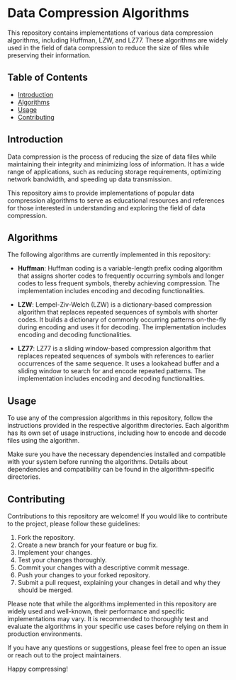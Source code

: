 # Data Compression Algorithms

This repository contains implementations of various data compression algorithms, including Huffman, LZW, and LZ77. These algorithms are widely used in the field of data compression to reduce the size of files while preserving their information.

## Table of Contents

- [Introduction](#introduction)
- [Algorithms](#algorithms)
- [Usage](#usage)
- [Contributing](#contributing)

## Introduction

Data compression is the process of reducing the size of data files while maintaining their integrity and minimizing loss of information. It has a wide range of applications, such as reducing storage requirements, optimizing network bandwidth, and speeding up data transmission.

This repository aims to provide implementations of popular data compression algorithms to serve as educational resources and references for those interested in understanding and exploring the field of data compression.

## Algorithms

The following algorithms are currently implemented in this repository:

- **Huffman**: Huffman coding is a variable-length prefix coding algorithm that assigns shorter codes to frequently occurring symbols and longer codes to less frequent symbols, thereby achieving compression. The implementation includes encoding and decoding functionalities.

- **LZW**: Lempel-Ziv-Welch (LZW) is a dictionary-based compression algorithm that replaces repeated sequences of symbols with shorter codes. It builds a dictionary of commonly occurring patterns on-the-fly during encoding and uses it for decoding. The implementation includes encoding and decoding functionalities.

- **LZ77**: LZ77 is a sliding window-based compression algorithm that replaces repeated sequences of symbols with references to earlier occurrences of the same sequence. It uses a lookahead buffer and a sliding window to search for and encode repeated patterns. The implementation includes encoding and decoding functionalities.

## Usage

To use any of the compression algorithms in this repository, follow the instructions provided in the respective algorithm directories. Each algorithm has its own set of usage instructions, including how to encode and decode files using the algorithm.

Make sure you have the necessary dependencies installed and compatible with your system before running the algorithms. Details about dependencies and compatibility can be found in the algorithm-specific directories.

## Contributing

Contributions to this repository are welcome! If you would like to contribute to the project, please follow these guidelines:

1. Fork the repository.
2. Create a new branch for your feature or bug fix.
3. Implement your changes.
4. Test your changes thoroughly.
5. Commit your changes with a descriptive commit message.
6. Push your changes to your forked repository.
7. Submit a pull request, explaining your changes in detail and why they should be merged.

Please note that while the algorithms implemented in this repository are widely used and well-known, their performance and specific implementations may vary. It is recommended to thoroughly test and evaluate the algorithms in your specific use cases before relying on them in production environments.

If you have any questions or suggestions, please feel free to open an issue or reach out to the project maintainers.

Happy compressing!
